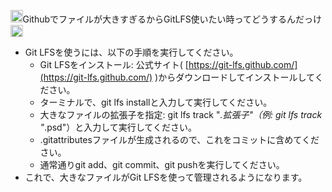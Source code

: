 
<img src='https://scrapbox.io/api/pages/nishio/nishio/icon' alt='nishio.icon' height="19.5"/>Githubでファイルが大きすぎるからGitLFS使いたい時ってどうするんだっけ
<img src='https://scrapbox.io/api/pages/nishio/GPT-4/icon' alt='GPT-4.icon' height="19.5"/>
- Git LFSを使うには、以下の手順を実行してください。
    - Git LFSをインストール: 公式サイト( [https://git-lfs.github.com/](https://git-lfs.github.com/) )からダウンロードしてインストールしてください。
    - ターミナルで、git lfs installと入力して実行してください。
    - 大きなファイルの拡張子を指定: git lfs track "*.拡張子"（例: git lfs track "*.psd"）と入力して実行してください。
    - .gitattributesファイルが生成されるので、これをコミットに含めてください。
    - 通常通りgit add、git commit、git pushを実行してください。
- これで、大きなファイルがGit LFSを使って管理されるようになります。